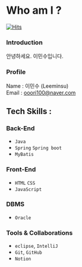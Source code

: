 
# Who am I ?
[![Hits](https://hits.seeyoufarm.com/api/count/incr/badge.svg?url=https%3A%2F%2Fgithub.com%2Fahshdhfh%2Fhit-counter&count_bg=%2379C83D&title_bg=%23555555&icon=&icon_color=%23E7E7E7&title=hits&edge_flat=false)](https://hits.seeyoufarm.com)                 
### Introduction
안녕하세요. 이민수입니다. <br/>

### Profile
Name : 이민수 (Leeminsu) <br/>
Email : ooori100@naver.com <br/>

## Tech Skills :
### Back-End
- `Java`
- `Spring` `Spring boot`
- `MyBatis`

### Front-End
- `HTML` `CSS`
- `JavaScript`

### DBMS
- `Oracle`


### Tools & Collaborations
- `eclipse`, `IntelliJ`
- `Git`, `GitHub`
- `Notion`

<br/>


<!--
**ahshdhfh/ahshdhfh** is a ✨ _special_ ✨ repository because its `README.md` (this file) appears on your GitHub profile.

Here are some ideas to get you started:

- 🔭 I’m currently working on ...
- 🌱 I’m currently learning ...
- 👯 I’m looking to collaborate on ...
- 🤔 I’m looking for help with ...
- 💬 Ask me about ...
- 📫 How to reach me: ...
- 😄 Pronouns: ...
- ⚡ Fun fact: ...
-->
